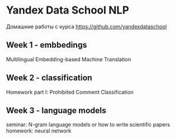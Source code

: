 # Yandex Data School NLP
Домашние работы с курса https://github.com/yandexdataschool

## Week 1 - embbedings
Multilingual Embedding-based Machine Translation 

## Week 2 - classification
Homework part I: Prohibited Comment Classification

## Week 3 - language models
seminar: N-gram language models or how to write scientific papers
homework: neural network
